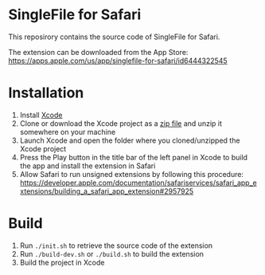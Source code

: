 # SingleFile for Safari

This reposirory contains the source code of SingleFile for Safari.

The extension can be downloaded from the App Store: https://apps.apple.com/us/app/singlefile-for-safari/id6444322545

# Installation

1. Install [Xcode](https://apps.apple.com/us/app/xcode/id497799835?mt=12)
2. Clone or download the Xcode project as a [zip file](https://github.com/gildas-lormeau/SingleFile-Safari-Extension/archive/refs/heads/main.zip) and unzip it somewhere on your machine
3. Launch Xcode and open the folder where you cloned/unzipped the Xcode project
4. Press the Play button in the title bar of the left panel in Xcode to build the app and install the extension in Safari
5. Allow Safari to run unsigned extensions by following this procedure: https://developer.apple.com/documentation/safariservices/safari_app_extensions/building_a_safari_app_extension#2957925

# Build

1. Run `./init.sh` to retrieve the source code of the extension
2. Run `./build-dev.sh` or `./build.sh` to build the extension
3. Build the project in Xcode
